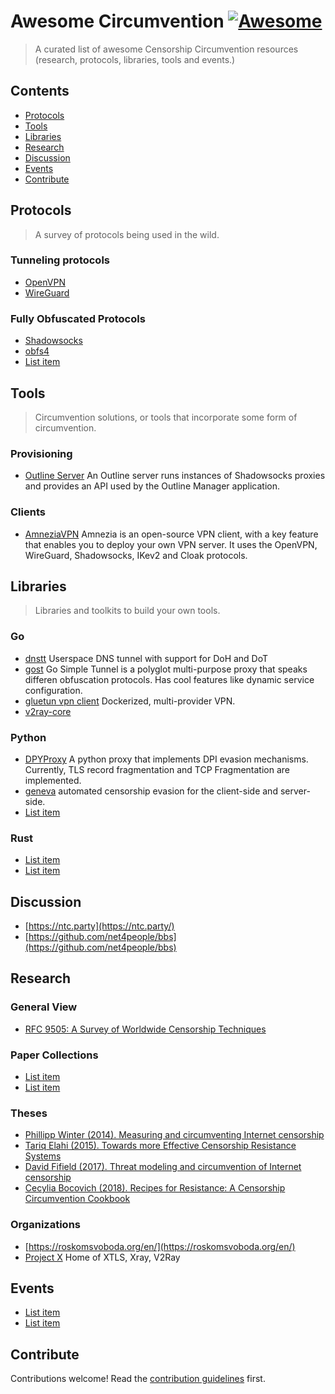 # Awesome Circumvention [![Awesome](https://awesome.re/badge.svg)](https://awesome.re)

> A curated list of awesome Censorship Circumvention resources (research, protocols, libraries, tools and events.)

## Contents

- [Protocols](#protocols)
- [Tools](#tools)
- [Libraries](#libraries)
- [Research](#research)
- [Discussion](#discussion)
- [Events](#events)
- [Contribute](#contribute)

## Protocols

> A survey of protocols being used in the wild.

### Tunneling protocols

- [OpenVPN](http://example.com)
- [WireGuard](http://example.com)

### Fully Obfuscated Protocols

- [Shadowsocks](http://example.com)
- [obfs4](http://example.com)
- [List item](http://example.com)

## Tools

> Circumvention solutions, or tools that incorporate some form of circumvention.

### Provisioning

- [Outline Server](https://github.com/Jigsaw-Code/outline-server) An Outline server runs instances of Shadowsocks proxies and provides an API used by the Outline Manager application.

### Clients

- [AmneziaVPN](https://github.com/amnezia-vpn/amnezia-client) Amnezia is an
open-source VPN client, with a key feature that enables you to deploy your
own VPN server. It uses the OpenVPN, WireGuard, Shadowsocks, IKev2 and Cloak
protocols. 

## Libraries

> Libraries and toolkits to build your own tools.

### Go

- [dnstt](https://www.bamsoftware.com/git/dnstt.git/) Userspace DNS tunnel with support for DoH and DoT
- [gost](https://github.com/ginuerzh/gost) Go Simple Tunnel is a polyglot multi-purpose proxy that speaks differen obfuscation protocols. Has cool features like dynamic service configuration.
- [gluetun vpn client](https://github.com/qdm12/gluetun) Dockerized, multi-provider VPN.
- [v2ray-core](https://github.com/v2fly/v2ray-core) 

### Python

- [DPYProxy](https://github.com/UPB-SysSec/DPYProxy) A python proxy that implements DPI evasion mechanisms. Currently, TLS record fragmentation and TCP Fragmentation are implemented.
- [geneva](https://github.com/Kkevsterrr/geneva) automated censorship evasion for the client-side and server-side.
- [List item](http://example.com)

### Rust

- [List item](http://example.com)
- [List item](http://example.com)

## Discussion

- [https://ntc.party](https://ntc.party/)
- [https://github.com/net4people/bbs](https://github.com/net4people/bbs)

## Research

### General View

- [RFC 9505: A Survey of Worldwide Censorship Techniques](https://datatracker.ietf.org/doc/rfc9505/?ref=internet.exchangepoint.tech)

### Paper Collections

- [List item](http://example.com)
- [List item](http://example.com)

### Theses

- [Phillipp Winter (2014). Measuring and circumventing Internet censorship](http://www.diva-portal.org/smash/get/diva2:758124/FULLTEXT01.pdf)
- [Tariq Elahi (2015). Towards more Effective Censorship Resistance Systems](https://uwspace.uwaterloo.ca/bitstream/handle/10012/9744/Elahi_MohammadTariq.pdf?sequence=1)
- [David Fifield (2017). Threat modeling and circumvention of Internet censorship](https://www2.eecs.berkeley.edu/Pubs/TechRpts/2017/EECS-2017-225.html)
- [Cecylia Bocovich (2018). Recipes for Resistance: A Censorship Circumvention Cookbook](https://uwspace.uwaterloo.ca/handle/10012/13595)

### Organizations 

- [https://roskomsvoboda.org/en/](https://roskomsvoboda.org/en/)
- [Project X](https://xtls.github.io/en/) Home of XTLS, Xray, V2Ray

## Events

- [List item](http://example.com)
- [List item](http://example.com)

## Contribute

Contributions welcome! Read the [contribution guidelines](contributing.md) first.
